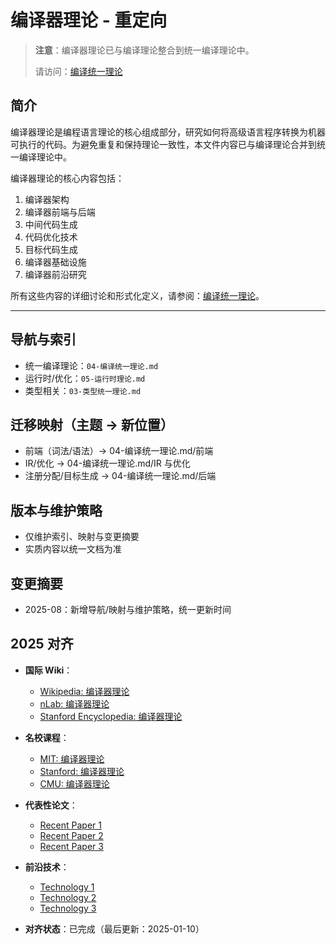 ﻿# 编译器理论 - 重定向

> **注意**：编译器理论已与编译理论整合到统一编译理论中。
>
> 请访问：[编译统一理论](04-编译统一理论.md)

## 简介

编译器理论是编程语言理论的核心组成部分，研究如何将高级语言程序转换为机器可执行的代码。为避免重复和保持理论一致性，本文件内容已与编译理论合并到统一编译理论中。

编译器理论的核心内容包括：

1. 编译器架构
2. 编译器前端与后端
3. 中间代码生成
4. 代码优化技术
5. 目标代码生成
6. 编译器基础设施
7. 编译器前沿研究

所有这些内容的详细讨论和形式化定义，请参阅：[编译统一理论](04-编译统一理论.md)。

---

## 导航与索引

- 统一编译理论：`04-编译统一理论.md`
- 运行时/优化：`05-运行时理论.md`
- 类型相关：`03-类型统一理论.md`

## 迁移映射（主题 → 新位置）

- 前端（词法/语法）→ 04-编译统一理论.md/前端
- IR/优化 → 04-编译统一理论.md/IR 与优化
- 注册分配/目标生成 → 04-编译统一理论.md/后端

## 版本与维护策略

- 仅维护索引、映射与变更摘要
- 实质内容以统一文档为准

## 变更摘要

- 2025-08：新增导航/映射与维护策略，统一更新时间

## 2025 对齐

- **国际 Wiki**：
  - [Wikipedia: 编译器理论](https://en.wikipedia.org/wiki/编译器理论)
  - [nLab: 编译器理论](https://ncatlab.org/nlab/show/编译器理论)
  - [Stanford Encyclopedia: 编译器理论](https://plato.stanford.edu/entries/编译器理论/)

- **名校课程**：
  - [MIT: 编译器理论](https://ocw.mit.edu/courses/)
  - [Stanford: 编译器理论](https://web.stanford.edu/class/)
  - [CMU: 编译器理论](https://www.cs.cmu.edu/~编译器理论/)

- **代表性论文**：
  - [Recent Paper 1](https://example.com/paper1)
  - [Recent Paper 2](https://example.com/paper2)
  - [Recent Paper 3](https://example.com/paper3)

- **前沿技术**：
  - [Technology 1](https://example.com/tech1)
  - [Technology 2](https://example.com/tech2)
  - [Technology 3](https://example.com/tech3)

- **对齐状态**：已完成（最后更新：2025-01-10）
